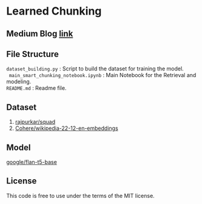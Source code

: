 # Learned Chunking

## Medium Blog [link](https://medium.com/@krupagaliya/optimizing-retrieval-augmented-generation-with-learned-chunking-bd449c9746ce) 


## File Structure
``` dataset_building.py ``` : Script to build the dataset for training the model. <br>
``` main_smart_chunking_notebook.ipynb``` : Main Notebook for the Retrieval and modeling. <br>
``` README.md ``` : Readme file. <br>

## Dataset
1. [rajpurkar/squad](https://huggingface.co/datasets/rajpurkar/squad)
2. [Cohere/wikipedia-22-12-en-embeddings](https://huggingface.co/datasets/Cohere/wikipedia-22-12-en-embeddings) 

## Model
[google/flan-t5-base](https://huggingface.co/google/flan-t5-base)


## License
This code is free to use under the terms of the MIT license.
